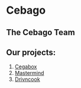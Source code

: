 # Cebago

## The Cebago Team

## Our projects:

1. [Cegabox](https://cebago.github.io/Cegabox/)
2. [Mastermind](https://cebago.github.io/mastermind/)
3. [Drivncook](https://cebago.github.io/Driv-n-cook-doc/)
